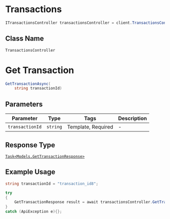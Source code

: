 # Transactions

```csharp
ITransactionsController transactionsController = client.TransactionsController;
```

## Class Name

`TransactionsController`


# Get Transaction

```csharp
GetTransactionAsync(
    string transactionId)
```

## Parameters

| Parameter | Type | Tags | Description |
|  --- | --- | --- | --- |
| `transactionId` | `string` | Template, Required | - |

## Response Type

[`Task<Models.GetTransactionResponse>`](/doc/models/get-transaction-response.md)

## Example Usage

```csharp
string transactionId = "transaction_id8";

try
{
    GetTransactionResponse result = await transactionsController.GetTransactionAsync(transactionId);
}
catch (ApiException e){};
```

